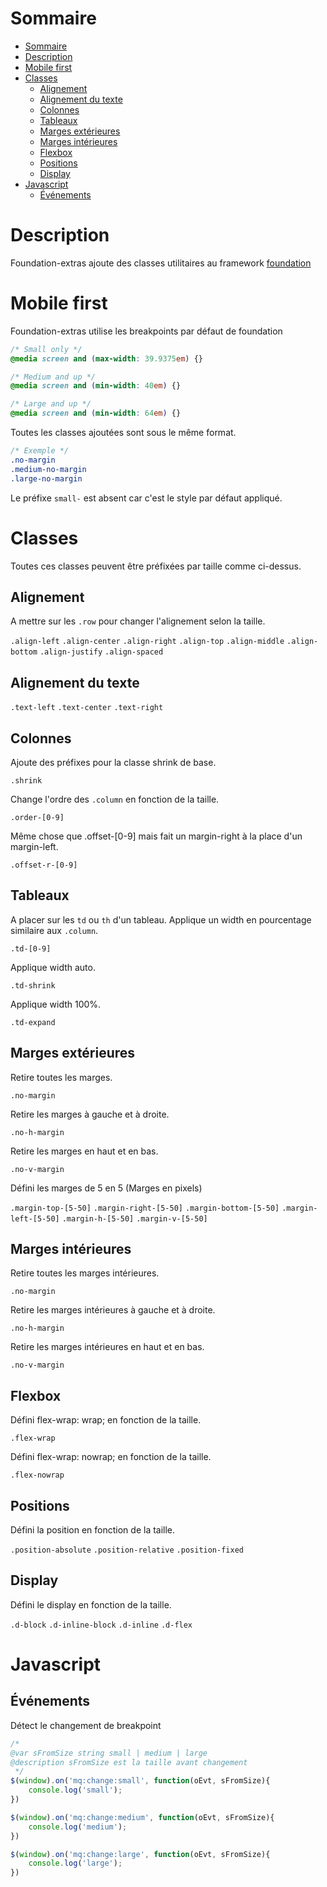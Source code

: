 Sommaire                                                     
=================                                                        

   * [Sommaire](#sommaire)
   * [Description](#description)
   * [Mobile first](#mobile-first)
   * [Classes](#classes)
      * [Alignement](#alignement)
      * [Alignement du texte](#alignement-du-texte)
      * [Colonnes](#colonnes)
      * [Tableaux](#tableaux)
      * [Marges extérieures](#marges-extérieures)
      * [Marges intérieures](#marges-intérieures)
      * [Flexbox](#flexbox)
      * [Positions](#positions)
      * [Display](#display)
   * [Javascript](#javascript)
      * [Événements](#événements)                                                                          

# Description

Foundation-extras ajoute des classes utilitaires au framework [foundation](https://foundation.zurb.com)

# Mobile first

Foundation-extras utilise les breakpoints par défaut de foundation

```css
/* Small only */
@media screen and (max-width: 39.9375em) {}

/* Medium and up */
@media screen and (min-width: 40em) {}

/* Large and up */
@media screen and (min-width: 64em) {}
```

Toutes les classes ajoutées sont sous le même format.

```css
/* Exemple */
.no-margin
.medium-no-margin
.large-no-margin
```

Le préfixe `small-` est absent car c'est le style par défaut appliqué.

# Classes

Toutes ces classes peuvent être préfixées par taille comme ci-dessus.

## Alignement

A mettre sur les `.row` pour changer l'alignement selon la taille.

`.align-left`
`.align-center`
`.align-right`
`.align-top`
`.align-middle`
`.align-bottom`
`.align-justify`
`.align-spaced`

## Alignement du texte

`.text-left`
`.text-center`
`.text-right`

## Colonnes
Ajoute des préfixes pour la classe shrink de base.

`.shrink`

Change l'ordre des `.column` en fonction de la taille.

`.order-[0-9]`

Même chose que .offset-[0-9] mais fait un margin-right à la place d'un margin-left.

`.offset-r-[0-9]`

## Tableaux

A placer sur les `td` ou `th` d'un tableau. Applique un width en pourcentage similaire aux `.column`.

`.td-[0-9]`

Applique width auto.

`.td-shrink`

Applique width 100%.

`.td-expand`

## Marges extérieures

Retire toutes les marges.

`.no-margin`

Retire les marges à gauche et à droite.

`.no-h-margin`

Retire les marges en haut et en bas.

`.no-v-margin`

Défini les marges de 5 en 5 (Marges en pixels)

`.margin-top-[5-50]`
`.margin-right-[5-50]`
`.margin-bottom-[5-50]`
`.margin-left-[5-50]`
`.margin-h-[5-50]`
`.margin-v-[5-50]`

## Marges intérieures

Retire toutes les marges intérieures.

`.no-margin`

Retire les marges intérieures à gauche et à droite.

`.no-h-margin`

Retire les marges intérieures en haut et en bas.

`.no-v-margin`

## Flexbox

Défini flex-wrap: wrap; en fonction de la taille.

`.flex-wrap`

Défini flex-wrap: nowrap; en fonction de la taille.

`.flex-nowrap`

## Positions

Défini la position en fonction de la taille.

`.position-absolute`
`.position-relative`
`.position-fixed`

## Display

Défini le display en fonction de la taille.

`.d-block`
`.d-inline-block`
`.d-inline`
`.d-flex`

# Javascript

## Événements

Détect le changement de breakpoint
```js
/*
@var sFromSize string small | medium | large 
@description sFromSize est la taille avant changement
 */
$(window).on('mq:change:small', function(oEvt, sFromSize){
    console.log('small');
})

$(window).on('mq:change:medium', function(oEvt, sFromSize){
    console.log('medium');
})

$(window).on('mq:change:large', function(oEvt, sFromSize){
    console.log('large');
})
```